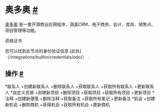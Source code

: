 


 奥多奥
 [#](#odoo "永久链接")
===================================



[奥多奥](https://www.odoo.com/) 
 是一套开源商业应用程序，涵盖CRM、电子商务、会计、库存、销售点、项目管理等功能。
 




 资格证书
 



 您可以找到此节点的身份验证信息
 [此处]（/integrations/builtin/credentials/odo/）
 .
 




 操作
 [#](#操作 "永久链接")
-----------------------------------------------


*联系人
	+创建新联系人
	+删除联系人
	+获取联系人
	+获取所有联系人
	+更新联系人
*自定义资源
	+创建新项目
	+删除项目
	+获取项目
	+获取所有项目
	+更新项目
*注释
	+创建新便笺
	+删除注释
	+获取备注
	+获取所有笔记
	+更新备注
*机会
	+创建新机会
	+删除商机
	+获得机会
	+获取所有机会
	+更新商机




